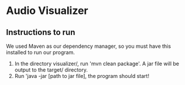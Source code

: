 # Audio Visualizer

## Instructions to run

We used Maven as our dependency manager, so you must have this installed to run our program.

1. In the directory visualizer/, run 'mvn clean package'. A jar file will be output to the target/ directory.
2. Run 'java -jar [path to jar file], the program should start!

